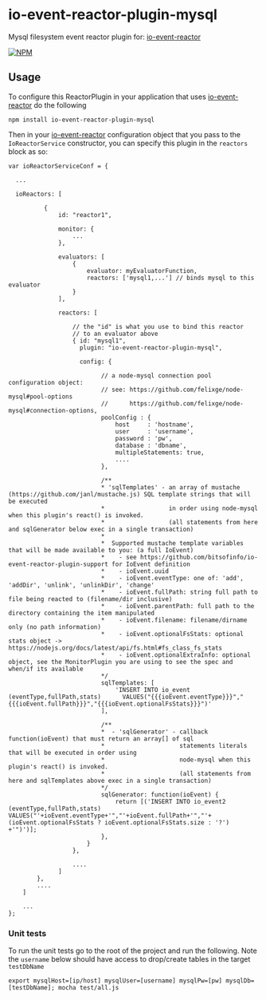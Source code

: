 # io-event-reactor-plugin-mysql

Mysql filesystem event reactor plugin for: [io-event-reactor](https://github.com/bitsofinfo/io-event-reactor)

[![NPM](https://nodei.co/npm/io-event-reactor-plugin-mysql.png?downloads=true&downloadRank=true&stars=true)](https://nodei.co/npm/io-event-reactor-plugin-mysql/)

## Usage

To configure this ReactorPlugin in your application that uses [io-event-reactor](https://github.com/bitsofinfo/io-event-reactor) do the following

```
npm install io-event-reactor-plugin-mysql
```

Then in your [io-event-reactor](https://github.com/bitsofinfo/io-event-reactor) configuration object that you pass to the `IoReactorService`
constructor, you can specify this plugin in the `reactors` block as so:

```
var ioReactorServiceConf = {

  ...

  ioReactors: [

          {
              id: "reactor1",

              monitor: {
                  ...
              },

              evaluators: [
                  {
                      evaluator: myEvaluatorFunction,
                      reactors: ['mysql1,...'] // binds mysql to this evaluator
                  }
              ],

              reactors: [

                  // the "id" is what you use to bind this reactor
                  // to an evaluator above
                  { id: "mysql1",
                    plugin: "io-event-reactor-plugin-mysql",

                    config: {

                          // a node-mysql connection pool configuration object:
                          // see: https://github.com/felixge/node-mysql#pool-options
                          //      https://github.com/felixge/node-mysql#connection-options,
                          poolConfig : {
                              host     : 'hostname',
                              user     : 'username',
                              password : 'pw',
                              database : 'dbname',
                              multipleStatements: true,
                              ....
                          },

                          /**
                          * 'sqlTemplates' - an array of mustache (https://github.com/janl/mustache.js) SQL template strings that will be executed
                          *                  in order using node-mysql when this plugin's react() is invoked.
                          *                  (all statements from here and sqlGenerator below exec in a single transaction)
                          *
                          *  Supported mustache template variables that will be made available to you: (a full IoEvent)
                          *    - see https://github.com/bitsofinfo/io-event-reactor-plugin-support for IoEvent definition
                          *    - ioEvent.uuid
                          *    - ioEvent.eventType: one of: 'add', 'addDir', 'unlink', 'unlinkDir', 'change'
                          *    - ioEvent.fullPath: string full path to file being reacted to (filename/dir inclusive)
                          *    - ioEvent.parentPath: full path to the directory containing the item manipulated
                          *    - ioEvent.filename: filename/dirname only (no path information)
                          *    - ioEvent.optionalFsStats: optional stats object -> https://nodejs.org/docs/latest/api/fs.html#fs_class_fs_stats
                          *    - ioEvent.optionalExtraInfo: optional object, see the MonitorPlugin you are using to see the spec and when/if its available
                          */
                          sqlTemplates: [
                              'INSERT INTO io_event (eventType,fullPath,stats)      VALUES("{{{ioEvent.eventType}}}","{{{ioEvent.fullPath}}}","{{{ioEvent.optionalFsStats}}}")'
                          ],

                          /**
                          *  - 'sqlGenerator' - callback function(ioEvent) that must return an array[] of sql
                          *                     statements literals that will be executed in order using
                          *                     node-mysql when this plugin's react() is invoked.
                          *                     (all statements from here and sqlTemplates above exec in a single transaction)
                          */
                          sqlGenerator: function(ioEvent) {
                              return [('INSERT INTO io_event2 (eventType,fullPath,stats) VALUES("'+ioEvent.eventType+'","'+ioEvent.fullPath+'","'+(ioEvent.optionalFsStats ? ioEvent.optionalFsStats.size : '?') +'")')];
                          },
                      }
                  },

                  ....
              ]
        },
        ....
    ]

    ...
};
```

### Unit tests

To run the unit tests go to the root of the project and run the following. Note the
`username` below should have access to drop/create tables in the target `testDbName`

```
export mysqlHost=[ip/host] mysqlUser=[username] mysqlPw=[pw] mysqlDb=[testDbName]; mocha test/all.js
```
